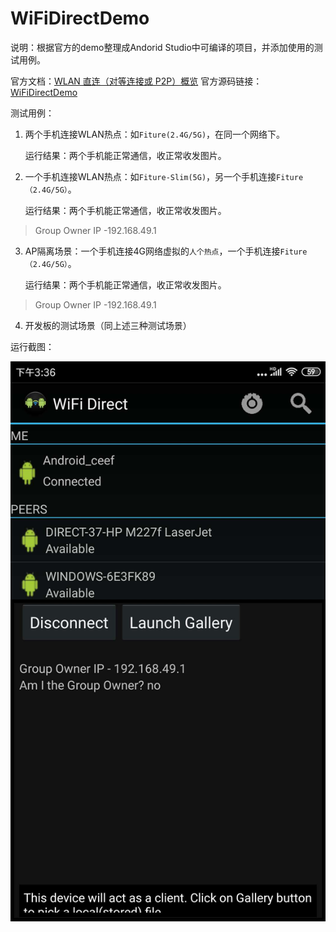 # WiFiDirectDemo
说明：根据官方的demo整理成Andorid Studio中可编译的项目，并添加使用的测试用例。

官方文档：[WLAN 直连（对等连接或 P2P）概览](https://developer.android.google.cn/guide/topics/connectivity/wifip2p)
官方源码链接：[WiFiDirectDemo](https://android.googlesource.com/platform/development/+/master/samples/WiFiDirectDemo/)

测试用例：

1. 两个手机连接WLAN热点：如`Fiture(2.4G/5G)`，在同一个网络下。

   运行结果：两个手机能正常通信，收正常收发图片。

2. 一个手机连接WLAN热点：如`Fiture-Slim(5G)`，另一个手机连接`Fiture（2.4G/5G）`。

   运行结果：两个手机能正常通信，收正常收发图片。

>Group Owner IP -192.168.49.1

3. AP隔离场景：一个手机连接4G网络虚拟的`人个热点`，一个手机连接`Fiture（2.4G/5G）`。

   运行结果：两个手机能正常通信，收正常收发图片。

  > Group Owner IP -192.168.49.1

4. 开发板的测试场景（同上述三种测试场景）



运行截图：

![wifidirect](screen/wifidirect.png)